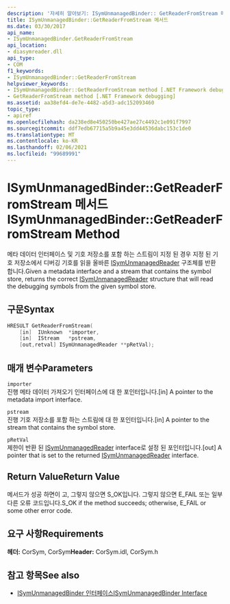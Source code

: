 ```yaml
---
description: '자세히 알아보기: ISymUnmanagedBinder:: GetReaderFromStream 메서드'
title: ISymUnmanagedBinder::GetReaderFromStream 메서드
ms.date: 03/30/2017
api_name:
- ISymUnmanagedBinder.GetReaderFromStream
api_location:
- diasymreader.dll
api_type:
- COM
f1_keywords:
- ISymUnmanagedBinder::GetReaderFromStream
helpviewer_keywords:
- ISymUnmanagedBinder::GetReaderFromStream method [.NET Framework debugging]
- GetReaderFromStream method [.NET Framework debugging]
ms.assetid: aa38efd4-de7e-4482-a5d3-adc152093460
topic_type:
- apiref
ms.openlocfilehash: da238ed8e450250be427ae27c4492c1e091f7997
ms.sourcegitcommit: ddf7edb67715a5b9a45e3dd44536dabc153c1de0
ms.translationtype: MT
ms.contentlocale: ko-KR
ms.lasthandoff: 02/06/2021
ms.locfileid: "99689991"
---
```

# <a name="isymunmanagedbindergetreaderfromstream-method"></a><span data-ttu-id="70b80-103">ISymUnmanagedBinder::GetReaderFromStream 메서드</span><span class="sxs-lookup"><span data-stu-id="70b80-103">ISymUnmanagedBinder::GetReaderFromStream Method</span></span>

<span data-ttu-id="70b80-104">메타 데이터 인터페이스 및 기호 저장소를 포함 하는 스트림이 지정 된 경우 지정 된 기호 저장소에서 디버깅 기호를 읽을 올바른 [ISymUnmanagedReader](isymunmanagedreader-interface.md) 구조체를 반환 합니다.</span><span class="sxs-lookup"><span data-stu-id="70b80-104">Given a metadata interface and a stream that contains the symbol store, returns the correct [ISymUnmanagedReader](isymunmanagedreader-interface.md) structure that will read the debugging symbols from the given symbol store.</span></span>  
  
## <a name="syntax"></a><span data-ttu-id="70b80-105">구문</span><span class="sxs-lookup"><span data-stu-id="70b80-105">Syntax</span></span>  
  
```cpp  
HRESULT GetReaderFromStream(  
    [in]  IUnknown  *importer,  
    [in]  IStream   *pstream,  
    [out,retval] ISymUnmanagedReader **pRetVal);  
```  
  
## <a name="parameters"></a><span data-ttu-id="70b80-106">매개 변수</span><span class="sxs-lookup"><span data-stu-id="70b80-106">Parameters</span></span>  

 `importer`  
 <span data-ttu-id="70b80-107">진행 메타 데이터 가져오기 인터페이스에 대 한 포인터입니다.</span><span class="sxs-lookup"><span data-stu-id="70b80-107">[in] A pointer to the metadata import interface.</span></span>  
  
 `pstream`  
 <span data-ttu-id="70b80-108">진행 기호 저장소를 포함 하는 스트림에 대 한 포인터입니다.</span><span class="sxs-lookup"><span data-stu-id="70b80-108">[in] A pointer to the stream that contains the symbol store.</span></span>  
  
 `pRetVal`  
 <span data-ttu-id="70b80-109">제한이 반환 된 [ISymUnmanagedReader](isymunmanagedreader-interface.md) interface로 설정 된 포인터입니다.</span><span class="sxs-lookup"><span data-stu-id="70b80-109">[out] A pointer that is set to the returned [ISymUnmanagedReader](isymunmanagedreader-interface.md) interface.</span></span>  
  
## <a name="return-value"></a><span data-ttu-id="70b80-110">Return Value</span><span class="sxs-lookup"><span data-stu-id="70b80-110">Return Value</span></span>  

 <span data-ttu-id="70b80-111">메서드가 성공 하면이 고, 그렇지 않으면 S_OK입니다. 그렇지 않으면 E_FAIL 또는 일부 다른 오류 코드입니다.</span><span class="sxs-lookup"><span data-stu-id="70b80-111">S_OK if the method succeeds; otherwise, E_FAIL or some other error code.</span></span>  
  
## <a name="requirements"></a><span data-ttu-id="70b80-112">요구 사항</span><span class="sxs-lookup"><span data-stu-id="70b80-112">Requirements</span></span>  

 <span data-ttu-id="70b80-113">**헤더:** CorSym, CorSym</span><span class="sxs-lookup"><span data-stu-id="70b80-113">**Header:** CorSym.idl, CorSym.h</span></span>  
  
## <a name="see-also"></a><span data-ttu-id="70b80-114">참고 항목</span><span class="sxs-lookup"><span data-stu-id="70b80-114">See also</span></span>

- [<span data-ttu-id="70b80-115">ISymUnmanagedBinder 인터페이스</span><span class="sxs-lookup"><span data-stu-id="70b80-115">ISymUnmanagedBinder Interface</span></span>](isymunmanagedbinder-interface.md)
